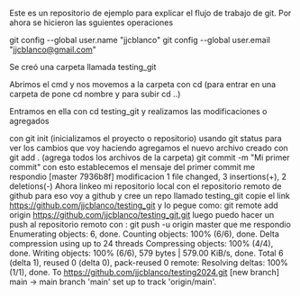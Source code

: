 Este es un repositorio de ejemplo para explicar el flujo de trabajo de git. Por ahora se hicieron las sguientes operaciones

git config --global user.name "jjcblanco" git config --global user.email "jjcblanco@gmail.com"

Se creó una carpeta llamada testing_git

Abrimos el cmd y nos movemos a la carpeta con cd (para entrar en una carpeta de pone cd nombre y para subir cd ..)

Entramos en ella con cd testing_git y realizamos las modificaciones o agregados

con git init (inicializamos el proyecto o repositorio)
usando git status para ver los cambios que voy haciendo
agregamos el nuevo archivo creado con git add . (agrega todos los archivos de la carpeta)
git commit -m "Mi primer commit" con esto establecemos el mensaje del primer commit
me respondio
[master 7936b8f] modificacion 1 file changed, 3 insertions(+), 2 deletions(-)
Ahora linkeo mi repositorio local con el repositorio remoto de github
para eso voy a github y cree un repo llamado testing_git copie el link https://github.com/jjcblanco/testing_git
y lo pegue como: git remote add origin https://github.com/jjcblanco/testing_git.git
luego puedo hacer un push al repositorio remoto con : git push -u origin master
que me respondio
Enumerating objects: 6, done. Counting objects: 100% (6/6), done. Delta compression using up to 24 threads Compressing objects: 100% (4/4), done. Writing objects: 100% (6/6), 579 bytes | 579.00 KiB/s, done. Total 6 (delta 1), reused 0 (delta 0), pack-reused 0 remote: Resolving deltas: 100% (1/1), done. To https://github.com/jjcblanco/testing2024.git
[new branch] main -> main branch 'main' set up to track 'origin/main'.
